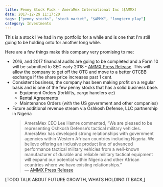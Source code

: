 ```yaml
---
title: Penny Stock Pick - AmeraMex International Inc ($AMMX)
date: 2017-12-29 11:17:20
tags: ["penny stocks", "stock market", "$AMMX", "longterm play"]
category: Investments
---
```


<!-- TradingView Widget BEGIN -->
<div id="tv-medium-widget-0c516"></div>

<script type="text/javascript" src="https://s3.tradingview.com/tv.js"></script>

<script type="text/javascript">
new TradingView.MediumWidget({
  "container_id": "tv-medium-widget-0c516",
  "symbols": [
    ["AMMX", "OTC:AMMX"],
  ],
  "greyText": "Quotes by",
  "gridLineColor": "#e9e9ea",
  "fontColor": "#83888D",
  "underLineColor": "#dbeffb",
  "trendLineColor": "#4bafe9",
  "width": "100%",
  "height": 400,
  "locale": "en"
});
</script>

<!-- TradingView Widget END -->

This is a stock I've had in my portfolio for a while and is one that I'm still going to be holding onto for another long while.

Here are a few things make this company very promising to me:
* 2016, and 2017 financial audits are going to be completed and a Form 10 will be submitted to SEC early 2018 - <a href="http://www.ammx.net/profiles/investor/ResLibraryView.asp?ResLibraryID=86470&GoTopage=1&Category=1051&BzID=1512&G=730">AMMX Press Release</a>. This will allow the company to get off the OTC and move to a better OTCBB exchange if the share price increases past 1 cent.
* Consistent business, the company has been making profit on a regular basis and is one of the few penny stocks that has a solid business base.
  * Equipment Orders (forklifts, cargo handlers <small>etc</small>)
  * Rental Agreements
  * Maintenance Orders (with the US government and other companies)
* Future additional revenue stream via Oshkosh Defense, LLC partnership in Nigeria <blockquote cite="http://www.ammx.net/profiles/investor/ResLibraryView.asp?ResLibraryID=83462&GoTopage=3&Category=1051&BzID=1512&G=730">AmeraMex CEO Lee Hamre commented, “We are pleased to be representing Oshkosh Defense’s tactical military vehicles. AmeraMex has developed strong relationships with government agencies within Western African countries including Nigeria.   We believe offering an inclusive product line of advanced performance tactical military vehicles from a well-known manufacturer of durable and reliable military tactical equipment will expand our potential within Nigeria and other African countries where we have existing relationships.”<footer>— <a href="http://www.ammx.net/profiles/investor/ResLibraryView.asp?ResLibraryID=83462&GoTopage=3&Category=1051&BzID=1512&G=730">AMMX Press Release</a></footer></blockquote>

[TODO TALK ABOUT FUTURE GROWTH, WHATS HOLDING IT BACK,]







